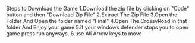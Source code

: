 Steps to Download the Game
1.Download the zip file by clicking on "Code" button and then "Download Zip File"
2.Extract The Zip File
3.Open the Folder And Open the folder named "Final"
4.Open The CrossyRoad in that folder And Enjoy your game
5.if your windows defender stops you to open game press run anyways.
6.use All Arrow keys to move
